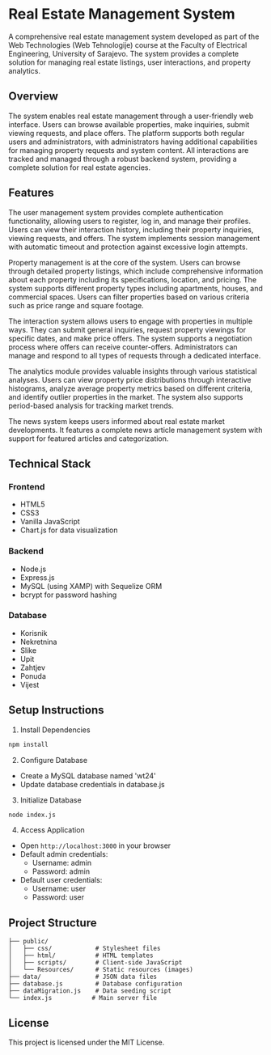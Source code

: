 # Real Estate Management System

A comprehensive real estate management system developed as part of the Web Technologies (Web Tehnologije) course at the Faculty of Electrical Engineering, University of Sarajevo. The system provides a complete solution for managing real estate listings, user interactions, and property analytics.

## Overview

The system enables real estate management through a user-friendly web interface. Users can browse available properties, make inquiries, submit viewing requests, and place offers. The platform supports both regular users and administrators, with administrators having additional capabilities for managing property requests and system content. All interactions are tracked and managed through a robust backend system, providing a complete solution for real estate agencies.

## Features

The user management system provides complete authentication functionality, allowing users to register, log in, and manage their profiles. Users can view their interaction history, including their property inquiries, viewing requests, and offers. The system implements session management with automatic timeout and protection against excessive login attempts.

Property management is at the core of the system. Users can browse through detailed property listings, which include comprehensive information about each property including its specifications, location, and pricing. The system supports different property types including apartments, houses, and commercial spaces. Users can filter properties based on various criteria such as price range and square footage.

The interaction system allows users to engage with properties in multiple ways. They can submit general inquiries, request property viewings for specific dates, and make price offers. The system supports a negotiation process where offers can receive counter-offers. Administrators can manage and respond to all types of requests through a dedicated interface.

The analytics module provides valuable insights through various statistical analyses. Users can view property price distributions through interactive histograms, analyze average property metrics based on different criteria, and identify outlier properties in the market. The system also supports period-based analysis for tracking market trends.

The news system keeps users informed about real estate market developments. It features a complete news article management system with support for featured articles and categorization.

## Technical Stack

### Frontend
- HTML5
- CSS3
- Vanilla JavaScript
- Chart.js for data visualization

### Backend
- Node.js
- Express.js
- MySQL (using XAMP) with Sequelize ORM
- bcrypt for password hashing

### Database
- Korisnik
- Nekretnina
- Slike
- Upit
- Zahtjev
- Ponuda
- Vijest

## Setup Instructions

1. Install Dependencies
```bash
npm install
```

2. Configure Database
- Create a MySQL database named 'wt24'
- Update database credentials in database.js

3. Initialize Database
```bash
node index.js
```

4. Access Application
- Open `http://localhost:3000` in your browser
- Default admin credentials:
  - Username: admin
  - Password: admin
- Default user credentials:
  - Username: user
  - Password: user

## Project Structure

```
├── public/
│   ├── css/            # Stylesheet files
│   ├── html/           # HTML templates
│   ├── scripts/        # Client-side JavaScript
│   └── Resources/      # Static resources (images)
├── data/               # JSON data files
├── database.js         # Database configuration
├── dataMigration.js    # Data seeding script
└── index.js           # Main server file
```

## License

This project is licensed under the MIT License.
